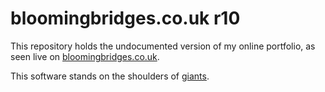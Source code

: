 
# bloomingbridges.co.uk r10

This repository holds the undocumented version of my online portfolio, as seen live on [bloomingbridges.co.uk](http://preview.bloomingbridges.co.uk).

This software stands on the shoulders of [giants](http://wintersmith.io).
